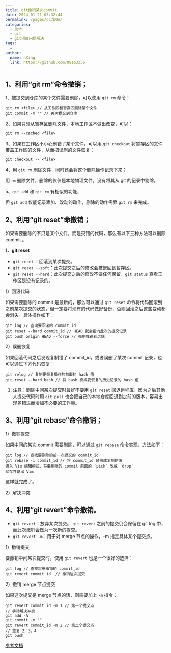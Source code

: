 ```yaml
---
title: git撤销某次commit
date: 2024-01-21 03:32:44
permalink: /pages/dc7b0e/
categories:
  - 技术
  - git
  - git项目问题解决
tags:
  - 
author: 
  name: aXing
  link: https://github.com/08163356
---
```

## 1、利用“git rm”命令撤销；

1、被提交到仓库的某个文件需要删除，可以使用 `git rm` 命令：

```
git rm <file> // 从工作区和暂存区删除某个文件
git commit -m "" // 再次提交到仓库
```

2、如果只想从暂存区删除文件，本地工作区不做出改变，可以：

```
git rm --cached <file>
```

3、如果在工作区不小心删错了某个文件，可以用 `git checkout` 将暂存区的文件覆盖工作区的文件，从而把误删的文件恢复：

```
git checkout -- <file>
```

4、用 `git rm` 删除文件，同时还会将这个删除操作记录下来；

用 `rm` 删除文件，删除的仅仅是本地物理文件，没有将其从 git 的记录中剔除。

5、`git add` 和 `git rm` 有相似的功能，

但 `git add` 仅能记录添加、改动的动作，删除的动作需靠 `git rm` 来完成。

## 2、利用“git reset”命撤销；

如果需要删除的不只是某个文件，而是交错的代码，那么有以下三种方法可以删除 commit 。

**1、git reset**

- `git reset` ：回滚到某次提交。
- `git reset --soft`：此次提交之后的修改会被退回到暂存区。
- `git reset --hard`：此次提交之后的修改不做任何保留，`git status` 查看工作区是没有记录的。

1）回滚代码

如果需要删除的 commit 是最新的，那么可以通过 `git reset` 命令将代码回滚到之前某次提交的状态，但一定要将现有的代码做好备份，否则回滚之后这些变动都会消失。具体操作如下：

```
git log // 查询要回滚的 commit_id
git reset --hard commit_id // HEAD 就会指向此次的提交记录
git push origin HEAD --force // 强制推送到远端
```

2）误删恢复

如果回滚代码之后发现复制错了 commit_id，或者误删了某次 commit 记录，也可以通过下方代码恢复：

```
git relog // 复制要恢复操作的前面的 hash 值
git reset --hard hash // 将 hash 换成要恢复的历史记录的 hash 值
```

1. 注意：删除中间某次提交时最好不要用 `git reset` 回退远程库，因为之后其他人提交代码时用 `git pull` 也会把自己的本地仓库回退到之前的版本，容易出现差错进而增加不必要的工作量。

## 3、利用“git rebase”命令撤销；

1）撤销提交

如果中间的某次 commit 需要删除，可以通过 `git rebase` 命令实现，方法如下：

```
git log // 查找要删除的前一次提交的 commit_id
git rebase -i commit_id // 将 commit_id 替换成复制的值
进入 Vim 编辑模式，将要删除的 commit 前面的 `pick` 改成 `drop`
保存并退出 Vim
```

这样就完成了。

2）解决冲突

## 4、利用“git revert”命令撤销。

- `git revert`：放弃某次提交。
  `git revert` 之前的提交仍会保留在 git log 中，而此次撤销会做为一次新的提交。
- `git revert -m`：用于对 merge 节点的操作，-m 指定具体某个提交点。

1）撤销提交

要撤销中间某次提交时，使用 `git revert` 也是一个很好的选择：

```
git log // 查找需要撤销的 commit_id
git revert commit_id  // 撤销这次提交
```

2）撤销 merge 节点提交

如果这次提交是 merge 节点的话，则需要加上 `-m` 指令：

```
git revert commit_id -m 1 // 第一个提交点
// 手动解决冲突
git add -A
git commit -m ""
git revert commit_id -m 2 // 第二个提交点
// 重复 2，3，4
git push
```



[参考文档](https://www.yisu.com/zixun/620433.html#:~:text=1%EF%BC%89%E6%92%A4%E9%94%80%E6%8F%90%E4%BA%A4%20%E5%A6%82%E6%9E%9C%E4%B8%AD%E9%97%B4%E7%9A%84%E6%9F%90%E6%AC%A1%20commit%20%E9%9C%80%E8%A6%81%E5%88%A0%E9%99%A4%EF%BC%8C%E5%8F%AF%E4%BB%A5%E9%80%9A%E8%BF%87%20git%20rebase%20%E5%91%BD%E4%BB%A4%E5%AE%9E%E7%8E%B0%EF%BC%8C%E6%96%B9%E6%B3%95%E5%A6%82%E4%B8%8B%EF%BC%9A%20git,%E7%BC%96%E8%BE%91%E6%A8%A1%E5%BC%8F%EF%BC%8C%E5%B0%86%E8%A6%81%E5%88%A0%E9%99%A4%E7%9A%84%20commit%20%E5%89%8D%E9%9D%A2%E7%9A%84%20%60pick%60%20%E6%94%B9%E6%88%90%20%60drop%60%20%E4%BF%9D%E5%AD%98%E5%B9%B6%E9%80%80%E5%87%BA%20Vim)